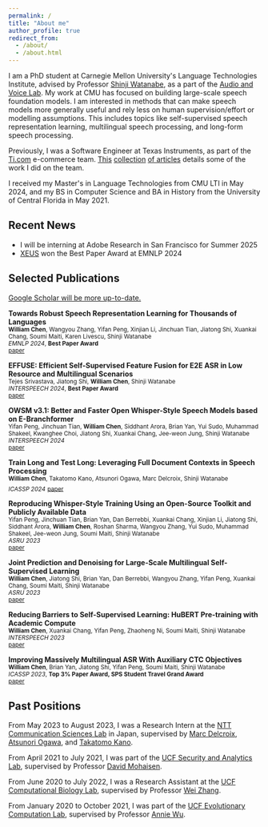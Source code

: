 ```yaml
---
permalink: /
title: "About me"
author_profile: true
redirect_from:
  - /about/
  - /about.html
---
```


I am a PhD student at Carnegie Mellon University's Language Technologies Institute, advised by Professor [Shinji Watanabe](https://sites.google.com/view/shinjiwatanabe), as a part of the [Audio and Voice Lab](https://shinjiwlab.github.io).
My work at CMU has focused on building large-scale speech foundation models. I am interested in methods that can make speech models more generally useful and rely less on human supervision/effort or modelling assumptions.
This includes topics like self-supervised speech representation learning, multilingual speech processing, and long-form speech processing.
 
Previously, I was a Software Engineer at Texas Instruments, as part of the [Ti.com](https://ti.com) e-commerce team. [This](https://finance.yahoo.com/news/texas-instruments-automates-purchasing-experience-130000831.html) [collection](https://www.linkedin.com/posts/texas-instruments_texas-instruments-automates-the-purchasing-ugcPost-6993202576871632896-29MT/?utm_source=share&utm_medium=member_ios) [of articles](https://news.ti.com/texas-instruments-automates-purchasing-experience-with-ti-store-apis?HQS=ocb-tistore-promo-api_launch-linked-pr-null-wwe_awr) details some of the work I did on the team.

I received my Master's in Language Technologies from CMU LTI in May 2024, and my BS in Computer Science and BA in History from the University of Central Florida in May 2021.

## Recent News
- I will be interning at Adobe Research in San Francisco for Summer 2025
- [XEUS](https://aclanthology.org/2024.emnlp-main.570/) won the Best Paper Award at EMNLP 2024

## Selected Publications

[Google Scholar will be more up-to-date.](https://scholar.google.com/citations?hl=en&user=e89NRb0AAAAJ&view_op=list_works&sortby=pubdate)

**Towards Robust Speech Representation Learning for Thousands of Languages**\
<sub>**William Chen**, Wangyou Zhang, Yifan Peng, Xinjian Li, Jinchuan Tian, Jiatong Shi, Xuankai Chang, Soumi Maiti, Karen Livescu, Shinji Watanabe</sub>\
<sub>*EMNLP 2024*, **Best Paper Award**</sub>\
<sub>[paper](https://aclanthology.org/2024.emnlp-main.570/)</sub>

**EFFUSE: Efficient Self-Supervised Feature Fusion for E2E ASR in Low Resource and Multilingual Scenarios**\
<sub>Tejes Srivastava, Jiatong Shi, **William Chen**, Shinji Watanabe</sub>\
<sub>*INTERSPEECH 2024*, **Best Paper Award**</sub>\
<sub>[paper](https://www.isca-archive.org/interspeech_2024/srivastava24_interspeech.pdf)</sub>

**OWSM v3.1: Better and Faster Open Whisper-Style Speech Models based on E-Branchformer**\
<sub>Yifan Peng, Jinchuan Tian, **William Chen**, Siddhant Arora, Brian Yan, Yui Sudo, Muhammad Shakeel, Kwanghee Choi, Jiatong Shi, Xuankai Chang, Jee-weon Jung, Shinji Watanabe</sub>\
<sub>*INTERSPEECH 2024*</sub>\
<sub>[paper](https://www.isca-archive.org/interspeech_2024/peng24b_interspeech.pdf)</sub>

**Train Long and Test Long: Leveraging Full Document Contexts in Speech Processing**\
<sub>**William Chen**, Takatomo Kano, Atsunori Ogawa, Marc Delcroix, Shinji Watanabe</sub>\
<sub>*ICASSP 2024*</sub>
<sub>[paper](https://ieeexplore.ieee.org/document/10446727)</sub>

**Reproducing Whisper-Style Training Using an Open-Source Toolkit and Publicly Available Data**\
<sub>Yifan Peng, Jinchuan Tian, Brian Yan, Dan Berrebbi, Xuankai Chang, Xinjian Li, Jiatong Shi, Siddhant Arora, **William Chen**, Roshan Sharma, Wangyou Zhang, Yui Sudo, Muhammad Shakeel, Jee-weon Jung, Soumi Maiti, Shinji Watanabe</sub>\
<sub>*ASRU 2023*</sub>\
<sub>[paper](https://ieeexplore.ieee.org/abstract/document/10389676/)</sub>

**Joint Prediction and Denoising for Large-Scale Multilingual Self-Supervised Learning**\
<sub>**William Chen**, Jiatong Shi, Brian Yan, Dan Berrebbi, Wangyou Zhang, Yifan Peng, Xuankai Chang, Soumi Maiti, Shinji Watanabe</sub>\
<sub>*ASRU 2023*</sub>\
<sub>[paper](https://ieeexplore.ieee.org/abstract/document/10389735)</sub>

**Reducing Barriers to Self-Supervised Learning: HuBERT Pre-training with Academic Compute**\
<sub>**William Chen**, Xuankai Chang, Yifan Peng, Zhaoheng Ni, Soumi Maiti, Shinji Watanabe</sub>\
<sub>*INTERSPEECH 2023*</sub>\
<sub>[paper](https://arxiv.org/abs/2306.06672)</sub>

**Improving Massively Multilingual ASR With Auxiliary CTC Objectives**\
<sub>**William Chen**, Brian Yan, Jiatong Shi, Yifan Peng, Soumi Maiti, Shinji Watanabe</sub>\
<sub>*ICASSP 2023*, **Top 3% Paper Award, SPS Student Travel Grand Award**</sub>\
<sub>[paper](https://arxiv.org/abs/2302.12829)</sub>


## Past Positions

From May 2023 to August 2023, I was a Research Intern at the [NTT Communication Sciences Lab](https://www.rd.ntt/e/cs/) in Japan, supervised by [Marc Delcroix](https://www.kecl.ntt.co.jp/icl/signal/member/marcd/), [Atsunori Ogawa](https://www.kecl.ntt.co.jp/icl/signal/member/ogawa/), and [Takatomo Kano](https://scholar.google.com/citations?user=qGzzrJYAAAAJ&hl=en).

From April 2021 to July 2021, I was part of the [UCF Security and Analytics Lab](http://seal.cs.ucf.edu), supervised by Professor [David Mohaisen](http://cs.ucf.edu/~mohaisen/).

From June 2020 to July 2022, I was a Research Assistant at the [UCF Computational Biology Lab](https://server.cs.ucf.edu/compbio/), supervised by Professor [Wei Zhang](https://www.cs.ucf.edu/~wzhang/).

From January 2020 to October 2021, I was part of the [UCF Evolutionary Computation Lab](http://www.cs.ucf.edu/~ecl/index.html), supervised by Professor [Annie Wu](http://www.cs.ucf.edu/~aswu/).

